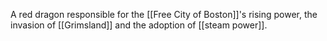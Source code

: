A red dragon responsible for the [[Free City of Boston]]'s rising power, the invasion of [[Grimsland]] and the adoption of [[steam power]].